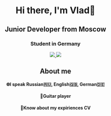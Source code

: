 <div id="header" align="center">
    <h1>Hi there, I'm Vlad👋</h1>
    <h2>Junior Developer from Moscow</h2>
    <h3>Student in Germany</h3>
</div>
<div align="center">
<a href="https://www.linkedin.com/feed/?trk=guest_homepage-basic_nav-header-signin">
    <img src="https://img.shields.io/badge/LinkedIn-0077B5?style=for-the-badge&logo=linkedin&logoColor=white" />
</a>
<a href="t.me/v_th7nder">
<img src="https://img.shields.io/badge/Telegram-2CA5E0?style=for-the-badge&logo=telegram&logoColor=white" />
</a>
</div>
<div align="center">
  <h2>About me</h2>
  <h4>🌐I speak Russian🇷🇺, English🇬🇧, German🇩🇪</h4>
  <h4>🎸Guitar player</h4>
  <h4>📄Know about my expiriences CV</h4>
</div>
